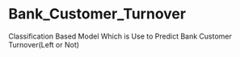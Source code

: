 # Bank_Customer_Turnover
Classification Based Model Which is Use to Predict Bank Customer Turnover(Left or Not)
